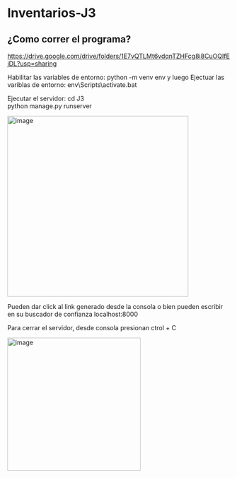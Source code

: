 # Inventarios-J3

## ¿Como correr el programa?
https://drive.google.com/drive/folders/1E7vQTLMt6vdqnTZHFcg8i8CuOQIfEjDL?usp=sharing

Habilitar las variables de entorno: python -m venv env y luego 
Ejectuar las variblas de entorno: env\Scripts\activate.bat

Ejecutar el servidor: 
cd J3\
python manage.py runserver

<img width="409" alt="image" src="https://github.com/user-attachments/assets/2a46a851-89c5-46d2-890b-a8391bc87346">

Pueden dar click al link generado desde la consola o bien pueden escribir en su buscador de confianza localhost:8000

Para cerrar el servidor, desde consola presionan ctrol + C

<img width="301" alt="image" src="https://github.com/user-attachments/assets/105d4d82-cda6-4c27-899f-47c6af340a5d">
